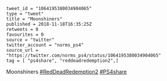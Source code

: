 ```
tweet_id = "1064195380034904065"
type = "tweet"
title = "Moonshiners"
published = 2018-11-18T16:35:25Z
retweets = 0
favourites = 0
source = "twitter"
twitter_account = "norms_ps4"
source_url = "https://twitter.com/norms_ps4/status/1064195380034904065"
tag = [ "ps4share", "reddeadredemption2",]
```

Moonshiners [#RedDeadRedemption2](/tags/reddeadredemption2/) [#PS4share](/tags/ps4share/)

<p class='image'><img src='http://mnf.m17s.net/2018/11/18/DsTIDlWW0AAtv2J.jpg' alt=''></p>

